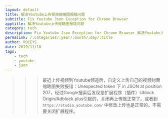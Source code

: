 ```yaml
---
layout: default
title: 解决Youtube上传视频缩略图报错问题
subtitle: Fix Youtube Json Exception for Chrome Browser
apptitle: 解决Youtube上传缩略图报错问题
category: tech
description: Fix Youtube Json Exception for Chrome Browser 解决Youtube上传视频缩略图报错问题，Unexpected token 下 in JSON at position 207。
permalink: /:categories/:year/:month/:day/:title
author: ROCEYS
date: 2019/11/10
tags:
    - tech
    - youtube
    - json
---
```


>>> 最近上传视频到Youtube频道后，自定义上传自己的视频封面缩略图失败报错：Unexpected token 下 in JSON at position 207，经过Google搜索后发现是扩展程序（插件）Ublock Origin/Adblock plus引起的，关闭再上传就正常了。或者到 `https://studio.youtube.com/` 中修改上传也是正常的，不需要关闭扩展程序。
